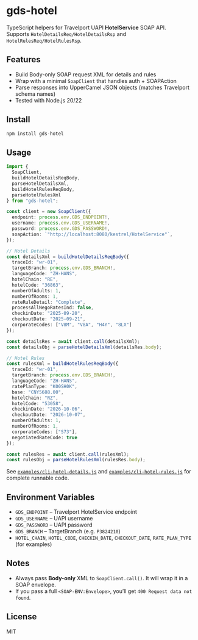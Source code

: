 # gds-hotel

TypeScript helpers for Travelport UAPI **HotelService** SOAP API.  
Supports `HotelDetailsReq/HotelDetailsRsp` and `HotelRulesReq/HotelRulesRsp`.

## Features

- Build Body-only SOAP request XML for details and rules
- Wrap with a minimal `SoapClient` that handles auth + SOAPAction
- Parse responses into UpperCamel JSON objects (matches Travelport schema names)
- Tested with Node.js 20/22

## Install

```bash
npm install gds-hotel
```

## Usage

```ts
import {
  SoapClient,
  buildHotelDetailsReqBody,
  parseHotelDetailsXml,
  buildHotelRulesReqBody,
  parseHotelRulesXml
} from "gds-hotel";

const client = new SoapClient({
  endpoint: process.env.GDS_ENDPOINT!,
  username: process.env.GDS_USERNAME!,
  password: process.env.GDS_PASSWORD!,
  soapAction: `"http://localhost:8080/kestrel/HotelService"`,
});

// Hotel Details
const detailsXml = buildHotelDetailsReqBody({
  traceId: "wr-01",
  targetBranch: process.env.GDS_BRANCH!,
  languageCode: "ZH-HANS",
  hotelChain: "RE",
  hotelCode: "36863",
  numberOfAdults: 1,
  numberOfRooms: 1,
  rateRuleDetail: "Complete",
  processAllNegoRatesInd: false,
  checkinDate: "2025-09-20",
  checkoutDate: "2025-09-21",
  corporateCodes: ["V8M", "V8A", "H4Y", "8LX"]
});

const detailsRes = await client.call(detailsXml);
const detailsObj = parseHotelDetailsXml(detailsRes.body);

// Hotel Rules
const rulesXml = buildHotelRulesReqBody({
  traceId: "wr-01",
  targetBranch: process.env.GDS_BRANCH!,
  languageCode: "ZH-HANS",
  ratePlanType: "K00SH0K",
  base: "CNY5688.00",
  hotelChain: "RZ",
  hotelCode: "53058",
  checkinDate: "2026-10-06",
  checkoutDate: "2026-10-07",
  numberOfAdults: 1,
  numberOfRooms: 1,
  corporateCodes: ["S73"],
  negotiatedRateCode: true
});

const rulesRes = await client.call(rulesXml);
const rulesObj = parseHotelRulesXml(rulesRes.body);
```

See [`examples/cli-hotel-details.js`](examples/cli-hotel-details.js) and [`examples/cli-hotel-rules.js`](examples/cli-hotel-rules.js) for complete runnable code.

## Environment Variables

- `GDS_ENDPOINT` – Travelport HotelService endpoint
- `GDS_USERNAME` – UAPI username
- `GDS_PASSWORD` – UAPI password
- `GDS_BRANCH` – TargetBranch (e.g. `P3824210`)
- `HOTEL_CHAIN`, `HOTEL_CODE`, `CHECKIN_DATE`, `CHECKOUT_DATE`, `RATE_PLAN_TYPE` (for examples)

## Notes

- Always pass **Body-only** XML to `SoapClient.call()`. It will wrap it in a SOAP envelope.
- If you pass a full `<SOAP-ENV:Envelope>`, you’ll get `400 Request data not found`.

## License

MIT
